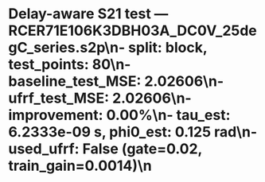 # Delay-aware S21 test — RCER71E106K3DBH03A_DC0V_25degC_series.s2p\n- split: block, test_points: 80\n- baseline_test_MSE: 2.02606\n- ufrf_test_MSE: 2.02606\n- improvement: 0.00%\n- tau_est: 6.2333e-09 s, phi0_est: 0.125 rad\n- used_ufrf: False (gate=0.02, train_gain=0.0014)\n